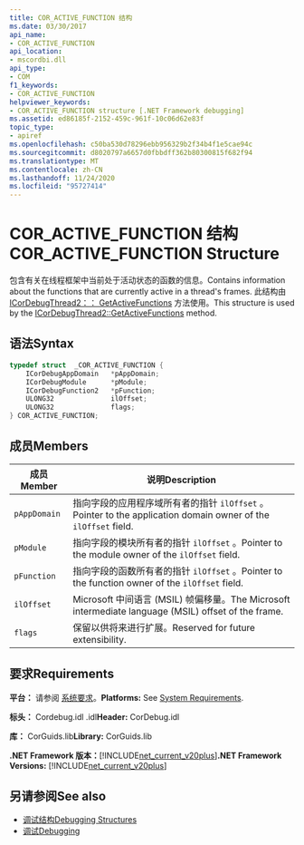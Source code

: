 ```yaml
---
title: COR_ACTIVE_FUNCTION 结构
ms.date: 03/30/2017
api_name:
- COR_ACTIVE_FUNCTION
api_location:
- mscordbi.dll
api_type:
- COM
f1_keywords:
- COR_ACTIVE_FUNCTION
helpviewer_keywords:
- COR_ACTIVE_FUNCTION structure [.NET Framework debugging]
ms.assetid: ed86185f-2152-459c-961f-10c06d62e83f
topic_type:
- apiref
ms.openlocfilehash: c50ba530d78296ebb956329b2f34b4f1e5cae94c
ms.sourcegitcommit: d8020797a6657d0fbbdff362b80300815f682f94
ms.translationtype: MT
ms.contentlocale: zh-CN
ms.lasthandoff: 11/24/2020
ms.locfileid: "95727414"
---
```

# <a name="cor_active_function-structure"></a><span data-ttu-id="42f88-102">COR_ACTIVE_FUNCTION 结构</span><span class="sxs-lookup"><span data-stu-id="42f88-102">COR_ACTIVE_FUNCTION Structure</span></span>

<span data-ttu-id="42f88-103">包含有关在线程框架中当前处于活动状态的函数的信息。</span><span class="sxs-lookup"><span data-stu-id="42f88-103">Contains information about the functions that are currently active in a thread's frames.</span></span> <span data-ttu-id="42f88-104">此结构由 [ICorDebugThread2：： GetActiveFunctions](icordebugthread2-getactivefunctions-method.md) 方法使用。</span><span class="sxs-lookup"><span data-stu-id="42f88-104">This structure is used by the [ICorDebugThread2::GetActiveFunctions](icordebugthread2-getactivefunctions-method.md) method.</span></span>  
  
## <a name="syntax"></a><span data-ttu-id="42f88-105">语法</span><span class="sxs-lookup"><span data-stu-id="42f88-105">Syntax</span></span>  
  
```cpp  
typedef struct  _COR_ACTIVE_FUNCTION {  
    ICorDebugAppDomain   *pAppDomain;  
    ICorDebugModule      *pModule;  
    ICorDebugFunction2   *pFunction;  
    ULONG32              ilOffset;  
    ULONG32              flags;  
} COR_ACTIVE_FUNCTION;  
```  
  
## <a name="members"></a><span data-ttu-id="42f88-106">成员</span><span class="sxs-lookup"><span data-stu-id="42f88-106">Members</span></span>  
  
|<span data-ttu-id="42f88-107">成员</span><span class="sxs-lookup"><span data-stu-id="42f88-107">Member</span></span>|<span data-ttu-id="42f88-108">说明</span><span class="sxs-lookup"><span data-stu-id="42f88-108">Description</span></span>|  
|------------|-----------------|  
|`pAppDomain`|<span data-ttu-id="42f88-109">指向字段的应用程序域所有者的指针 `ilOffset` 。</span><span class="sxs-lookup"><span data-stu-id="42f88-109">Pointer to the application domain owner of the `ilOffset` field.</span></span>|  
|`pModule`|<span data-ttu-id="42f88-110">指向字段的模块所有者的指针 `ilOffset` 。</span><span class="sxs-lookup"><span data-stu-id="42f88-110">Pointer to the module owner of the `ilOffset` field.</span></span>|  
|`pFunction`|<span data-ttu-id="42f88-111">指向字段的函数所有者的指针 `ilOffset` 。</span><span class="sxs-lookup"><span data-stu-id="42f88-111">Pointer to the function owner of the `ilOffset` field.</span></span>|  
|`ilOffset`|<span data-ttu-id="42f88-112">Microsoft 中间语言 (MSIL) 帧偏移量。</span><span class="sxs-lookup"><span data-stu-id="42f88-112">The Microsoft intermediate language (MSIL) offset of the frame.</span></span>|  
|`flags`|<span data-ttu-id="42f88-113">保留以供将来进行扩展。</span><span class="sxs-lookup"><span data-stu-id="42f88-113">Reserved for future extensibility.</span></span>|  
  
## <a name="requirements"></a><span data-ttu-id="42f88-114">要求</span><span class="sxs-lookup"><span data-stu-id="42f88-114">Requirements</span></span>  

 <span data-ttu-id="42f88-115">**平台：** 请参阅 [系统要求](../../get-started/system-requirements.md)。</span><span class="sxs-lookup"><span data-stu-id="42f88-115">**Platforms:** See [System Requirements](../../get-started/system-requirements.md).</span></span>  
  
 <span data-ttu-id="42f88-116">**标头：** Cordebug.idl .idl</span><span class="sxs-lookup"><span data-stu-id="42f88-116">**Header:** CorDebug.idl</span></span>  
  
 <span data-ttu-id="42f88-117">**库：** CorGuids.lib</span><span class="sxs-lookup"><span data-stu-id="42f88-117">**Library:** CorGuids.lib</span></span>  
  
 <span data-ttu-id="42f88-118">**.NET Framework 版本：**[!INCLUDE[net_current_v20plus](../../../../includes/net-current-v20plus-md.md)]</span><span class="sxs-lookup"><span data-stu-id="42f88-118">**.NET Framework Versions:** [!INCLUDE[net_current_v20plus](../../../../includes/net-current-v20plus-md.md)]</span></span>  
  
## <a name="see-also"></a><span data-ttu-id="42f88-119">另请参阅</span><span class="sxs-lookup"><span data-stu-id="42f88-119">See also</span></span>

- [<span data-ttu-id="42f88-120">调试结构</span><span class="sxs-lookup"><span data-stu-id="42f88-120">Debugging Structures</span></span>](debugging-structures.md)
- [<span data-ttu-id="42f88-121">调试</span><span class="sxs-lookup"><span data-stu-id="42f88-121">Debugging</span></span>](index.md)
